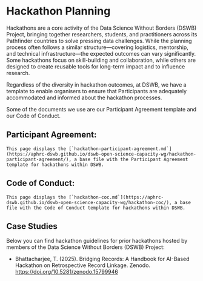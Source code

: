 # Hackathon Planning

Hackathons are a core activity of the Data Science Without Borders (DSWB) Project, bringing together researchers, students, and practitioners across its Pathfinder countries to solve pressing data challenges. While the planning process often follows a similar structure—covering logistics, mentorship, and technical infrastructure—the expected outcomes can vary significantly. Some hackathons focus on  skill-building and collaboration, while others are designed to create reusable tools for long-term impact and to influence research.

Regardless of the diversity in hackathon outcomes, at DSWB, we have a template to enable organisers to ensure that Participants are adequately accommodated and informed about the hackathon processes.

Some of the documents we use are our Participant Agreement template and our Code of Conduct.

## Participant Agreement:

```{note}
This page displays the [`hackathon-participant-agreement.md`](https://aphrc-dswb.github.io/dswb-open-science-capacity-wg/hackathon-participant-agreement/), a base file with the Participant Agreement template for hackathons within DSWB.
```

## Code of Conduct:

```{note}
This page displays the [`hackathon-coc.md`](https://aphrc-dswb.github.io/dswb-open-science-capacity-wg/hackathon-coc/), a base file with the Code of Conduct template for hackathons within DSWB.
```

## Case Studies

Below you can find hackathon guidelines for prior hackathons hosted by members of the Data Science Without Borders (DSWB) Project:
- Bhattacharjee, T. (2025). Bridging Records: A Handbook for AI-Based Hackathon on Retrospective Record Linkage. Zenodo. https://doi.org/10.5281/zenodo.15799946


